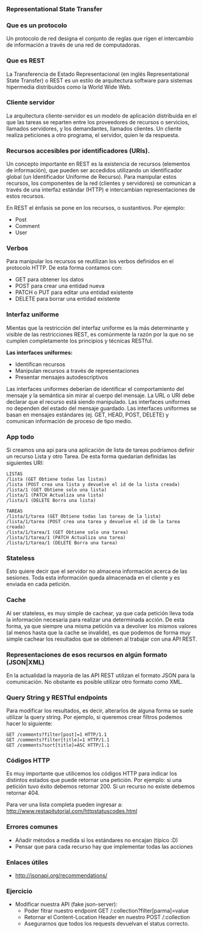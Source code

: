 ### Representational State Transfer

### Que es un protocolo
Un protocolo de red designa el conjunto de reglas que rigen el intercambio de información a través de una red de computadoras.

### Que es REST
La Transferencia de Estado Representacional (en inglés Representational State Transfer) o REST es un estilo de arquitectura software para sistemas hipermedia distribuidos como la World Wide Web.

### Cliente servidor
La arquitectura cliente-servidor es un modelo de aplicación distribuida en el que las tareas se reparten entre los proveedores de recursos o servicios, llamados servidores, y los demandantes, llamados clientes. Un cliente realiza peticiones a otro programa, el servidor, quien le da respuesta.


### Recursos accesibles por identificadores (URIs).
Un concepto importante en REST es la existencia de recursos (elementos de información), que pueden ser accedidos utilizando un identificador global (un Identificador Uniforme de Recurso). Para manipular estos recursos, los componentes de la red (clientes y servidores) se comunican a través de una interfaz estándar (HTTP) e intercambian representaciones de estos recursos.

En REST el énfasis se pone en los recursos, o sustantivos. Por ejemplo:
- Post
- Comment
- User

### Verbos
Para manipular los recursos se reutilizan los verbos definidos en el protocolo HTTP. De esta forma contamos con:
- GET para obtener los datos
- POST para crear una entidad nueva
- PATCH o PUT para editar una entidad existente
- DELETE para borrar una entidad existente


### Interfaz uniforme
Mientas que la restricción del interfaz uniforme es la más determinante y visible de las restricciones REST, es comúnmente la razón por la que no se cumplen completamente los principios y técnicas RESTful.

**Las interfaces uniformes:**

- Identifican recursos
- Manipulan recursos a través de representaciones
- Presentar mensajes autodescriptivos

Las interfaces uniformes deberían de identificar el comportamiento del mensaje y la semántica sin mirar al cuerpo del mensaje. La URL o URI debe declarar que el recurso está siendo manipulado. Las interfaces uniformes no dependen del estado del mensaje guardado. Las interfaces uniformes se basan en mensajes estándares (ej. GET, HEAD, POST, DELETE) y comunican información de proceso de tipo medio.

### App todo
Si creamos una api para una aplicación de lista de tareas podríamos definir un recurso Lista y otro Tarea. De esta forma quedarían definidas las siguientes URI:
```
LISTAS
/lista (GET Obtiene todas las listas)
/lista (POST crea una lista y devuelve el id de la lista creada)
/lista/1 (GET Obtiene solo una lista)
/lista/1 (PATCH Actualiza una lista)
/lista/1 (DELETE Borra una lista)

TAREAS
/lista/1/tarea (GET Obtiene todas las tareas de la lista)
/lista/1/tarea (POST crea una tarea y devuelve el id de la tarea creada)
/lista/1/tarea/1 (GET Obtiene solo una tarea)
/lista/1/tarea/1 (PATCH Actualiza una tarea)
/lista/1/tarea/1 (DELETE Borra una tarea)

```

### Stateless
Esto quiere decir que el servidor no almacena información acerca de las sesiones. Toda esta información queda almacenada en el cliente y es enviada en cada petición.

### Cache
Al ser stateless, es muy simple de cachear, ya que cada petición lleva toda la información necesaria para realizar una determinada acción.
De esta forma, ya que siempre una misma petición va a devolver los mismos valores (al menos hasta que la cache se invalide), es que podemos de forma muy simple cachear los resultados que se obtienen al trabajar con una API REST.

### Representaciones de esos recursos en algún formato (JSON|XML) 
En la actualidad la mayoría de las API REST utilizan el formato JSON para la comunicación. No obstante es posible utilizar otro formato como XML.

### Query String y RESTful endpoints
Para modificar los resultados, es decir, alterarlos de alguna forma se suele utilizar la query string. Por ejemplo, si queremos crear filtros podemos hacer lo siguiente:

```
GET /comments?filter[post]=1 HTTP/1.1
GET /comments?filter[title]=1 HTTP/1.1
GET /comments?sort[title]=ASC HTTP/1.1
```

### Códigos HTTP
Es muy importante que utilicemos los códigos HTTP para indicar los distintos estados que puede retornar una petición. Por ejemplo: si una petición tuvo éxito debemos retornar 200. Si un recurso no existe debemos retornar 404.

Para ver una lista completa pueden ingresar a: http://www.restapitutorial.com/httpstatuscodes.html

### Errores comunes
- Añadir métodos a medida si los estándares no encajan (típico :D)
- Pensar que para cada recurso hay que implementar todas las acciones 

### Enlaces útiles
- http://jsonapi.org/recommendations/

### Ejercicio
- Modificar nuestra API (fake json-server):
    + Poder fitrar nuestro endpoint GET /:collection?filter[parma]=value
    + Retornar el Content-Location Header en nuestro POST /:collection  
    + Asegurarnos que todos los requests devuelvan el status correcto.